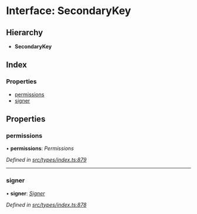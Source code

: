 # Interface: SecondaryKey

## Hierarchy

* **SecondaryKey**

## Index

### Properties

* [permissions](secondarykey.md#permissions)
* [signer](secondarykey.md#signer)

## Properties

###  permissions

• **permissions**: *Permissions*

*Defined in [src/types/index.ts:879](https://github.com/PolymathNetwork/polymesh-sdk/blob/7362b318/src/types/index.ts#L879)*

___

###  signer

• **signer**: *[Signer](../globals.md#signer)*

*Defined in [src/types/index.ts:878](https://github.com/PolymathNetwork/polymesh-sdk/blob/7362b318/src/types/index.ts#L878)*
